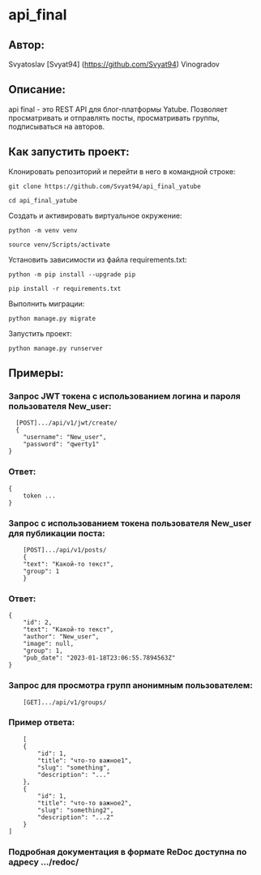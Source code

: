 # api_final

## Автор:
Svyatoslav [Svyat94] (https://github.com/Svyat94) Vinogradov


## Описание:
api final - это REST API для блог-платформы Yatube. Позволяет просматривать и отправлять посты, просматривать группы, подписываться на авторов.

## Как запустить проект:

Клонировать репозиторий и перейти в него в командной строке:

```
git clone https://github.com/Svyat94/api_final_yatube
```

```
cd api_final_yatube
```

Cоздать и активировать виртуальное окружение:

```
python -m venv venv
```

```
source venv/Scripts/activate 
```

Установить зависимости из файла requirements.txt:

```
python -m pip install --upgrade pip
```

```
pip install -r requirements.txt
```

Выполнить миграции:

```
python manage.py migrate
```

Запустить проект:

```
python manage.py runserver
```
## Примеры:
### Запрос JWT токена с использованием логина и пароля пользователя New_user:
```
  [POST].../api/v1/jwt/create/
  {
    "username": "New_user",
    "password": "qwerty1"
}
```
### Ответ:
```
{ 
    token ...
}
```
### Запрос с использованием токена пользователя New_user для публикации поста:
```
    [POST].../api/v1/posts/
    {
    "text": "Какой-то текст",
    "group": 1   
    }
```

### Ответ:
```
{
    "id": 2,
    "text": "Какой-то текст",
    "author": "New_user",
    "image": null,
    "group": 1,
    "pub_date": "2023-01-18T23:06:55.7894563Z"
}
```
### Запрос для просмотра групп анонимным пользователем:
```
    [GET].../api/v1/groups/
```
### Пример ответа:
```
    [
    {
        "id": 1,
        "title": "что-то важное1",
        "slug": "something",
        "description": "..."
    },
    {
        "id": 1,
        "title": "что-то важное2",
        "slug": "something2",
        "description": "...2"
    }
]
```

### Подробная документация в формате ReDoc доступна по адресу .../redoc/
